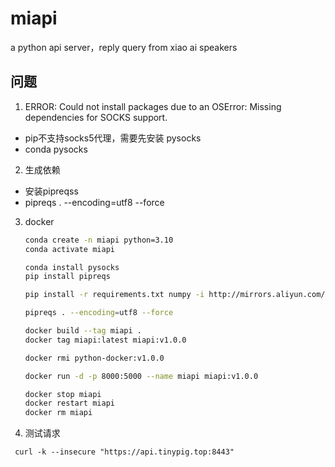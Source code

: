 # miapi
a python api server，reply query from xiao ai speakers

## 问题
1. ERROR: Could not install packages due to an OSError: Missing dependencies for SOCKS support.
 - pip不支持socks5代理，需要先安装 pysocks
 - conda pysocks
2. 生成依赖
 - 安装pipreqss
 - pipreqs . --encoding=utf8 --force
3. docker
    ```sh
    conda create -n miapi python=3.10
    conda activate miapi

    conda install pysocks
    pip install pipreqs

    pip install -r requirements.txt numpy -i http://mirrors.aliyun.com/pypi/simple --trusted-host mirrors.aliyun.com

    pipreqs . --encoding=utf8 --force

    docker build --tag miapi .
    docker tag miapi:latest miapi:v1.0.0

    docker rmi python-docker:v1.0.0
    
    docker run -d -p 8000:5000 --name miapi miapi:v1.0.0

    docker stop miapi
    docker restart miapi
    docker rm miapi
    ```

4. 测试请求
```
 curl -k --insecure "https://api.tinypig.top:8443"
```